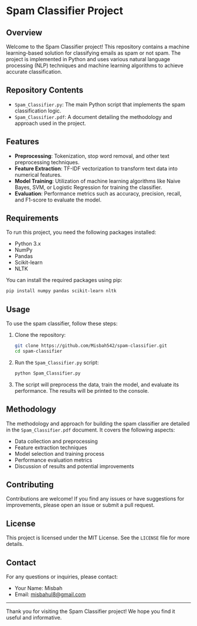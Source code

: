 # Spam Classifier Project

## Overview

Welcome to the Spam Classifier project! This repository contains a machine learning-based solution for classifying emails as spam or not spam. The project is implemented in Python and uses various natural language processing (NLP) techniques and machine learning algorithms to achieve accurate classification.

## Repository Contents

- `Spam_Classifier.py`: The main Python script that implements the spam classification logic.
- `Spam_Classifier.pdf`: A document detailing the methodology and approach used in the project.

## Features

- **Preprocessing**: Tokenization, stop word removal, and other text preprocessing techniques.
- **Feature Extraction**: TF-IDF vectorization to transform text data into numerical features.
- **Model Training**: Utilization of machine learning algorithms like Naive Bayes, SVM, or Logistic Regression for training the classifier.
- **Evaluation**: Performance metrics such as accuracy, precision, recall, and F1-score to evaluate the model.

## Requirements

To run this project, you need the following packages installed:

- Python 3.x
- NumPy
- Pandas
- Scikit-learn
- NLTK

You can install the required packages using pip:

```sh
pip install numpy pandas scikit-learn nltk
```

## Usage

To use the spam classifier, follow these steps:

1. Clone the repository:
   ```sh
   git clone https://github.com/Misbah542/spam-classifier.git
   cd spam-classifier
   ```

2. Run the `Spam_Classifier.py` script:
   ```sh
   python Spam_Classifier.py
   ```

3. The script will preprocess the data, train the model, and evaluate its performance. The results will be printed to the console.

## Methodology

The methodology and approach for building the spam classifier are detailed in the `Spam_Classifier.pdf` document. It covers the following aspects:

- Data collection and preprocessing
- Feature extraction techniques
- Model selection and training process
- Performance evaluation metrics
- Discussion of results and potential improvements

## Contributing

Contributions are welcome! If you find any issues or have suggestions for improvements, please open an issue or submit a pull request.

## License

This project is licensed under the MIT License. See the `LICENSE` file for more details.

## Contact

For any questions or inquiries, please contact:

- Your Name: Misbah
- Email: misbahul8@gmail.com

---

Thank you for visiting the Spam Classifier project! We hope you find it useful and informative.
